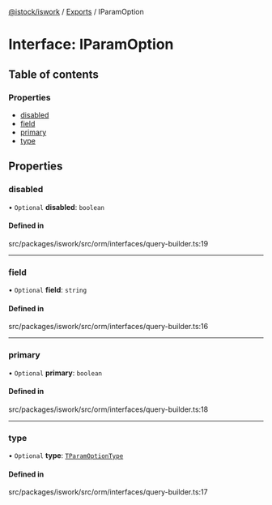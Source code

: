 [@istock/iswork](../README.md) / [Exports](../modules.md) / IParamOption

# Interface: IParamOption

## Table of contents

### Properties

- [disabled](IParamOption.md#disabled)
- [field](IParamOption.md#field)
- [primary](IParamOption.md#primary)
- [type](IParamOption.md#type)

## Properties

### disabled

• `Optional` **disabled**: `boolean`

#### Defined in

src/packages/iswork/src/orm/interfaces/query-builder.ts:19

---

### field

• `Optional` **field**: `string`

#### Defined in

src/packages/iswork/src/orm/interfaces/query-builder.ts:16

---

### primary

• `Optional` **primary**: `boolean`

#### Defined in

src/packages/iswork/src/orm/interfaces/query-builder.ts:18

---

### type

• `Optional` **type**: [`TParamOptionType`](../modules.md#tparamoptiontype)

#### Defined in

src/packages/iswork/src/orm/interfaces/query-builder.ts:17
